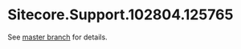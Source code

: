 # Sitecore.Support.102804.125765

See [master branch](https://github.com/sitecoresupport/Sitecore.Support.102804.125765) for details.
